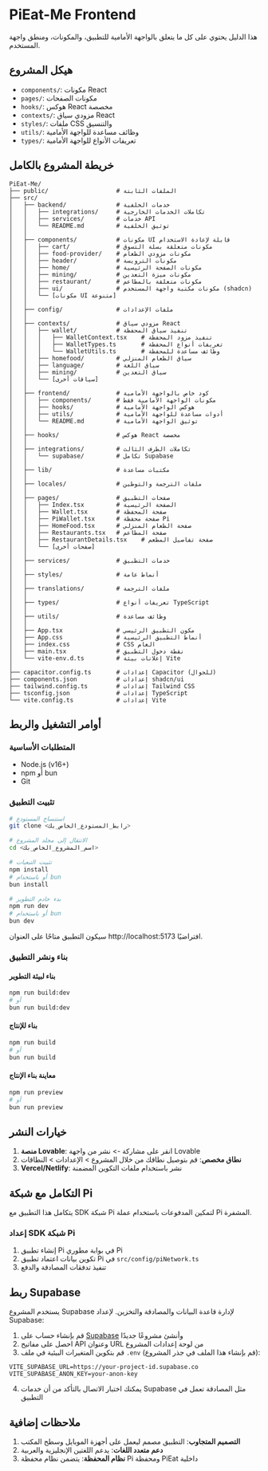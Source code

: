 
# PiEat-Me Frontend

هذا الدليل يحتوي على كل ما يتعلق بالواجهة الأمامية للتطبيق، والمكونات، ومنطق واجهة المستخدم.

## هيكل المشروع
- `components/`: مكونات React
- `pages/`: مكونات الصفحات
- `hooks/`: هوكس React مخصصة
- `contexts/`: مزودي سياق React
- `styles/`: ملفات CSS والتنسيق
- `utils/`: وظائف مساعدة للواجهة الأمامية
- `types/`: تعريفات الأنواع للواجهة الأمامية

## خريطة المشروع بالكامل

```
PiEat-Me/
├── public/                   # الملفات الثابتة
├── src/
│   ├── backend/              # خدمات الخلفية
│   │   ├── integrations/     # تكاملات الخدمات الخارجية
│   │   ├── services/         # خدمات API
│   │   └── README.md         # توثيق الخلفية
│   │
│   ├── components/           # مكونات UI قابلة لإعادة الاستخدام
│   │   ├── cart/             # مكونات متعلقة بسلة التسوق
│   │   ├── food-provider/    # مكونات مزودي الطعام
│   │   ├── header/           # مكونات الترويسة
│   │   ├── home/             # مكونات الصفحة الرئيسية
│   │   ├── mining/           # مكونات ميزة التعدين
│   │   ├── restaurant/       # مكونات متعلقة بالمطاعم
│   │   ├── ui/               # مكونات مكتبة واجهة المستخدم (shadcn)
│   │   └── [مكونات UI متنوعة]
│   │
│   ├── config/               # ملفات الإعدادات
│   │
│   ├── contexts/             # مزودي سياق React
│   │   ├── wallet/           # تنفيذ سياق المحفظة
│   │   │   ├── WalletContext.tsx    # تنفيذ مزود المحفظة
│   │   │   ├── WalletTypes.ts       # تعريفات أنواع المحفظة
│   │   │   └── WalletUtils.ts       # وظائف مساعدة للمحفظة
│   │   ├── homefood/         # سياق الطعام المنزلي
│   │   ├── language/         # سياق اللغة
│   │   ├── mining/           # سياق التعدين
│   │   └── [سياقات أخرى]
│   │
│   ├── frontend/             # كود خاص بالواجهة الأمامية
│   │   ├── components/       # مكونات الواجهة الأمامية فقط
│   │   ├── hooks/            # هوكس الواجهة الأمامية
│   │   ├── utils/            # أدوات مساعدة للواجهة الأمامية
│   │   └── README.md         # توثيق الواجهة الأمامية
│   │
│   ├── hooks/                # هوكس React مخصصة
│   │
│   ├── integrations/         # تكاملات الطرف الثالث
│   │   └── supabase/         # تكامل Supabase
│   │
│   ├── lib/                  # مكتبات مساعدة
│   │
│   ├── locales/              # ملفات الترجمة والتوطين
│   │
│   ├── pages/                # صفحات التطبيق
│   │   ├── Index.tsx         # الصفحة الرئيسية
│   │   ├── Wallet.tsx        # صفحة المحفظة
│   │   ├── PiWallet.tsx      # صفحة محفظة Pi
│   │   ├── HomeFood.tsx      # صفحة الطعام المنزلي
│   │   ├── Restaurants.tsx   # صفحة المطاعم
│   │   ├── RestaurantDetails.tsx    # صفحة تفاصيل المطعم
│   │   └── [صفحات أخرى]
│   │
│   ├── services/             # خدمات التطبيق
│   │
│   ├── styles/               # أنماط عامة
│   │
│   ├── translations/         # ملفات الترجمة
│   │
│   ├── types/                # تعريفات أنواع TypeScript
│   │
│   ├── utils/                # وظائف مساعدة
│   │
│   ├── App.tsx               # مكون التطبيق الرئيسي
│   ├── App.css               # أنماط التطبيق الرئيسية
│   ├── index.css             # CSS العام
│   ├── main.tsx              # نقطة دخول التطبيق
│   └── vite-env.d.ts         # إعلانات بيئة Vite
│
├── capacitor.config.ts       # إعدادات Capacitor (للجوال)
├── components.json           # إعدادات shadcn/ui
├── tailwind.config.ts        # إعدادات Tailwind CSS
├── tsconfig.json             # إعدادات TypeScript
└── vite.config.ts            # إعدادات Vite
```

## أوامر التشغيل والربط

### المتطلبات الأساسية
- Node.js (v16+)
- npm أو bun
- Git

### تثبيت التطبيق

```bash
# استنساخ المستودع
git clone <رابط_المستودع_الخاص_بك>

# الانتقال إلى مجلد المشروع
cd <اسم_المشروع_الخاص_بك>

# تثبيت التبعيات
npm install
# أو باستخدام bun
bun install

# بدء خادم التطوير
npm run dev
# أو باستخدام bun
bun dev
```

سيكون التطبيق متاحًا على العنوان http://localhost:5173 افتراضيًا.

### بناء ونشر التطبيق

#### بناء لبيئة التطوير
```bash
npm run build:dev
# أو 
bun run build:dev
```

#### بناء للإنتاج
```bash
npm run build
# أو
bun run build
```

#### معاينة بناء الإنتاج
```bash
npm run preview
# أو
bun run preview
```

## خيارات النشر

1. **منصة Lovable**: انقر على مشاركة -> نشر من واجهة Lovable
2. **نطاق مخصص**: قم بتوصيل نطاقك من خلال المشروع > الإعدادات > النطاقات
3. **Vercel/Netlify**: نشر باستخدام ملفات التكوين المضمنة

## التكامل مع شبكة Pi

يتكامل هذا التطبيق مع SDK شبكة Pi لتمكين المدفوعات باستخدام عملة Pi المشفرة.

### إعداد SDK شبكة Pi
1. إنشاء تطبيق Pi في بوابة مطوري Pi
2. تكوين بيانات اعتماد تطبيق Pi في `src/config/piNetwork.ts`
3. تنفيذ تدفقات المصادقة والدفع

## ربط Supabase

يستخدم المشروع Supabase لإدارة قاعدة البيانات والمصادقة والتخزين. لإعداد Supabase:

1. قم بإنشاء حساب على [Supabase](https://supabase.com) وأنشئ مشروعًا جديدًا
2. احصل على مفاتيح API وعنوان URL من لوحة إعدادات المشروع
3. قم بتكوين المتغيرات البيئية في ملف `.env` (قم بإنشاء هذا الملف في جذر المشروع):

```
VITE_SUPABASE_URL=https://your-project-id.supabase.co
VITE_SUPABASE_ANON_KEY=your-anon-key
```

4. يمكنك اختبار الاتصال بالتأكد من أن خدمات Supabase مثل المصادقة تعمل في التطبيق

## ملاحظات إضافية

1. **التصميم المتجاوب**: التطبيق مصمم ليعمل على أجهزة الموبايل وسطح المكتب
2. **دعم متعدد اللغات**: يدعم اللغتين الإنجليزية والعربية
3. **نظام المحفظة**: يتضمن نظام محفظة Pi ومحفظة PiEat داخلية

